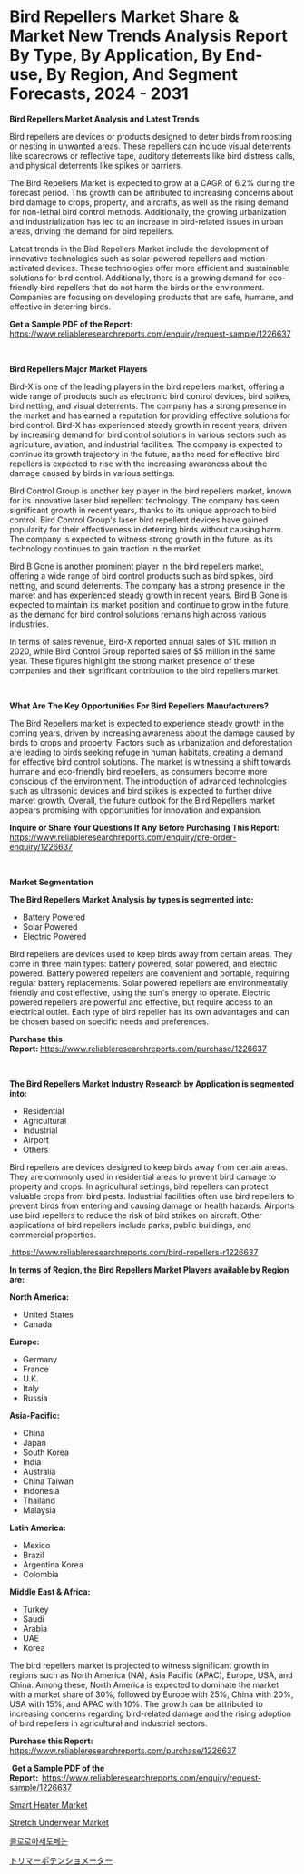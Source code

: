 <p><h1>Bird Repellers Market Share & Market New Trends Analysis Report By Type, By Application, By End-use, By Region, And Segment Forecasts, 2024 - 2031</h1></p><p><strong>Bird Repellers Market Analysis and Latest Trends</strong></p>
<p><p>Bird repellers are devices or products designed to deter birds from roosting or nesting in unwanted areas. These repellers can include visual deterrents like scarecrows or reflective tape, auditory deterrents like bird distress calls, and physical deterrents like spikes or barriers.</p><p>The Bird Repellers Market is expected to grow at a CAGR of 6.2% during the forecast period. This growth can be attributed to increasing concerns about bird damage to crops, property, and aircrafts, as well as the rising demand for non-lethal bird control methods. Additionally, the growing urbanization and industrialization has led to an increase in bird-related issues in urban areas, driving the demand for bird repellers.</p><p>Latest trends in the Bird Repellers Market include the development of innovative technologies such as solar-powered repellers and motion-activated devices. These technologies offer more efficient and sustainable solutions for bird control. Additionally, there is a growing demand for eco-friendly bird repellers that do not harm the birds or the environment. Companies are focusing on developing products that are safe, humane, and effective in deterring birds.</p></p>
<p><strong>Get a Sample PDF of the Report:&nbsp;</strong> <a href="https://www.reliableresearchreports.com/enquiry/request-sample/1226637">https://www.reliableresearchreports.com/enquiry/request-sample/1226637</a></p>
<p>&nbsp;</p>
<p><strong>Bird Repellers Major Market Players</strong></p>
<p><p>Bird-X is one of the leading players in the bird repellers market, offering a wide range of products such as electronic bird control devices, bird spikes, bird netting, and visual deterrents. The company has a strong presence in the market and has earned a reputation for providing effective solutions for bird control. Bird-X has experienced steady growth in recent years, driven by increasing demand for bird control solutions in various sectors such as agriculture, aviation, and industrial facilities. The company is expected to continue its growth trajectory in the future, as the need for effective bird repellers is expected to rise with the increasing awareness about the damage caused by birds in various settings.</p><p>Bird Control Group is another key player in the bird repellers market, known for its innovative laser bird repellent technology. The company has seen significant growth in recent years, thanks to its unique approach to bird control. Bird Control Group's laser bird repellent devices have gained popularity for their effectiveness in deterring birds without causing harm. The company is expected to witness strong growth in the future, as its technology continues to gain traction in the market.</p><p>Bird B Gone is another prominent player in the bird repellers market, offering a wide range of bird control products such as bird spikes, bird netting, and sound deterrents. The company has a strong presence in the market and has experienced steady growth in recent years. Bird B Gone is expected to maintain its market position and continue to grow in the future, as the demand for bird control solutions remains high across various industries.</p><p>In terms of sales revenue, Bird-X reported annual sales of $10 million in 2020, while Bird Control Group reported sales of $5 million in the same year. These figures highlight the strong market presence of these companies and their significant contribution to the bird repellers market.</p></p>
<p>&nbsp;</p>
<p><strong>What Are The Key Opportunities For Bird Repellers Manufacturers?</strong></p>
<p><p>The Bird Repellers market is expected to experience steady growth in the coming years, driven by increasing awareness about the damage caused by birds to crops and property. Factors such as urbanization and deforestation are leading to birds seeking refuge in human habitats, creating a demand for effective bird control solutions. The market is witnessing a shift towards humane and eco-friendly bird repellers, as consumers become more conscious of the environment. The introduction of advanced technologies such as ultrasonic devices and bird spikes is expected to further drive market growth. Overall, the future outlook for the Bird Repellers market appears promising with opportunities for innovation and expansion.</p></p>
<p><strong>Inquire or Share Your Questions If Any Before Purchasing This Report:</strong> <a href="https://www.reliableresearchreports.com/enquiry/pre-order-enquiry/1226637">https://www.reliableresearchreports.com/enquiry/pre-order-enquiry/1226637</a></p>
<p>&nbsp;</p>
<p><strong>Market Segmentation</strong></p>
<p><strong>The Bird Repellers Market Analysis by types is segmented into:</strong></p>
<p><ul><li>Battery Powered</li><li>Solar Powered</li><li>Electric Powered</li></ul></p>
<p><p>Bird repellers are devices used to keep birds away from certain areas. They come in three main types: battery powered, solar powered, and electric powered. Battery powered repellers are convenient and portable, requiring regular battery replacements. Solar powered repellers are environmentally friendly and cost effective, using the sun's energy to operate. Electric powered repellers are powerful and effective, but require access to an electrical outlet. Each type of bird repeller has its own advantages and can be chosen based on specific needs and preferences.</p></p>
<p><strong>Purchase this Report:&nbsp;</strong><a href="https://www.reliableresearchreports.com/purchase/1226637">https://www.reliableresearchreports.com/purchase/1226637</a></p>
<p>&nbsp;</p>
<p><strong>The Bird Repellers Market Industry Research by Application is segmented into:</strong></p>
<p><ul><li>Residential</li><li>Agricultural</li><li>Industrial</li><li>Airport</li><li>Others</li></ul></p>
<p><p>Bird repellers are devices designed to keep birds away from certain areas. They are commonly used in residential areas to prevent bird damage to property and crops. In agricultural settings, bird repellers can protect valuable crops from bird pests. Industrial facilities often use bird repellers to prevent birds from entering and causing damage or health hazards. Airports use bird repellers to reduce the risk of bird strikes on aircraft. Other applications of bird repellers include parks, public buildings, and commercial properties.</p></p>
<p><a href="https://www.reliableresearchreports.com/bird-repellers-r1226637">&nbsp;https://www.reliableresearchreports.com/bird-repellers-r1226637</a></p>
<p><strong>In terms of Region, the Bird Repellers Market Players available by Region are:</strong></p>
<p>
    <p> <strong> North America: </strong>
        <ul>
            <li>United States</li>
            <li>Canada</li>
        </ul>
        </p> 
    <p> <strong> Europe: </strong>
        <ul>
            <li>Germany</li>
            <li>France</li>
            <li>U.K.</li>
            <li>Italy</li>
            <li>Russia</li>
        </ul>
        </p> 
    <p> <strong> Asia-Pacific: </strong>
        <ul>
            <li>China</li>
            <li>Japan</li>
            <li>South Korea</li>
            <li>India</li>
            <li>Australia</li>
            <li>China Taiwan</li>
            <li>Indonesia</li>
            <li>Thailand</li>
            <li>Malaysia</li>
        </ul>
        </p> 
    <p> <strong> Latin America: </strong>
        <ul>
            <li>Mexico</li>
            <li>Brazil</li>
            <li>Argentina Korea</li>
            <li>Colombia</li>
        </ul>
        </p> 
    <p> <strong> Middle East & Africa: </strong>
        <ul>
            <li>Turkey</li>
            <li>Saudi</li>
            <li>Arabia</li>
            <li>UAE</li>
            <li>Korea</li>
        </ul>
    </p>
    </p>
<p><p>The bird repellers market is projected to witness significant growth in regions such as North America (NA), Asia Pacific (APAC), Europe, USA, and China. Among these, North America is expected to dominate the market with a market share of 30%, followed by Europe with 25%, China with 20%, USA with 15%, and APAC with 10%. The growth can be attributed to increasing concerns regarding bird-related damage and the rising adoption of bird repellers in agricultural and industrial sectors.</p></p>
<p><strong>Purchase this Report: </strong><a href="https://www.reliableresearchreports.com/purchase/1226637">https://www.reliableresearchreports.com/purchase/1226637</a></p>
<p>&nbsp;<strong>Get a Sample PDF of the Report:&nbsp;&nbsp;</strong><a href="https://www.reliableresearchreports.com/enquiry/request-sample/1226637">https://www.reliableresearchreports.com/enquiry/request-sample/1226637</a></p>
<p><strong></strong></p>
<p><p><a href="https://www.linkedin.com/pulse/smart-heater-market-insight-trends-growth-forecasted-from-v6ffe?trackingId=SvBvV8%2By%2B8bATji5FjquVg%3D%3D">Smart Heater Market</a></p><p><a href="https://www.linkedin.com/pulse/stretch-underwear-market-size-outlook-forecast-2024-2031-8sjme?trackingId=3BGeT74lpQruuYXR8EUm1Q%3D%3D">Stretch Underwear Market</a></p><p><a href="https://github.com/laholand/Market-Research-Report-List-3/blob/main/975571927706.md">클로로아세토페논</a></p><p><a href="https://github.com/SarahFahey88/Market-Research-Report-List-1/blob/main/507635429890.md">トリマーポテンショメーター</a></p></p>